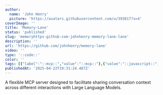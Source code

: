 ```yaml
---
author:
  name: 'John Henry'
  picture: 'https://avatars.githubusercontent.com/u/393817?v=4'
coverImage: ''
title: 'Memory-Lane'
status: 'published'
slug: 'memoryhttps-github-com-johnhenry-memory-lane-lane'
description: ''
url: 'https://github.com/johnhenry/memory-lane'
video: ''
type: '::code::'
color: ''
tags: [{"label":"::mcp::","value":"::mcp::"},{"value":"::javascript::","label":"::javascript::"},{"label":"::ai::","value":"::ai::"}]
publishedAt: '2025-04-22T19:31:24.487Z'
---
```


A flexible MCP server designed to facilitate sharing conversation context across different interactions with Large Language Models.